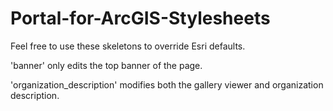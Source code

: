 # Portal-for-ArcGIS-Stylesheets
Feel free to use these skeletons to override Esri defaults.

'banner' only edits the top banner of the page.

'organization_description' modifies both the gallery viewer and organization description.
